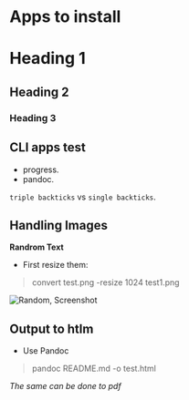 
Apps to install
==============

# Heading 1
## Heading 2
### Heading 3


CLI apps test
--------
- progress.
- pandoc.

```triple backticks``` vs `single backticks`.

## Handling Images

**Randrom Text**

- First resize them:

> convert test.png -resize 1024 test1.png


![Random, Screenshot](assets/test1.png)

## Output to htlm

- Use Pandoc

> pandoc README.md -o test.html

*The same can be done to pdf*
